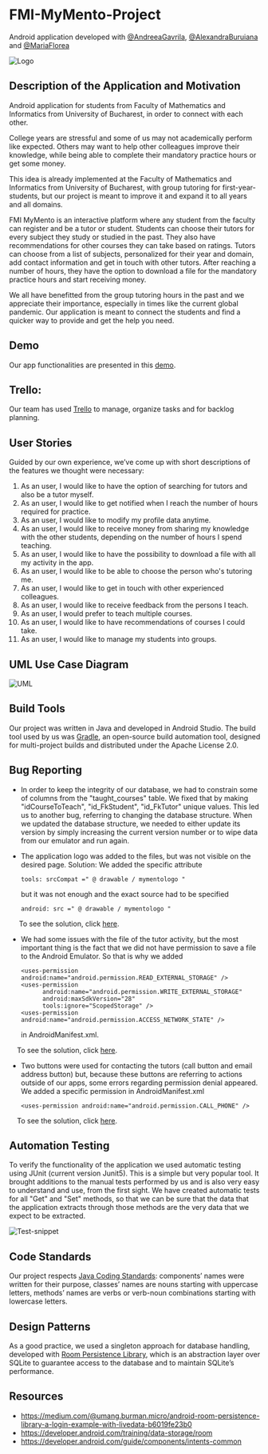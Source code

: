 # FMI-MyMento-Project

Android application developed with [@AndreeaGavrila](https://github.com/AndreeaGavrila), [@AlexandraBuruiana](https://github.com/alexandraburu23) and [@MariaFlorea](https://github.com/FloreaMaria)

![Logo](https://github.com/CojocaruAlexandraFlavia/FMI-MyMento-Project/blob/master/images/mymentologo.png)

## Description of the Application and Motivation
Android application for students from Faculty of Mathematics and Informatics from University of Bucharest, in order to connect with each other.

College years are stressful and some of us may not academically perform like expected. Others may want to help other colleagues improve their knowledge, while being able to complete their mandatory practice hours or get some money.

This idea is already implemented at the Faculty of Mathematics and Informatics from University of Bucharest, with group tutoring for first-year-students, but our project is meant to improve it and expand it to all years and all domains.

FMI MyMento is an interactive platform where any student from the faculty can register and be a tutor or student. Students can choose their tutors for every subject they study or studied in the past. They also have recommendations for other courses they can take based on ratings. Tutors can choose from a list of subjects, personalized for their year and domain, add contact information and get in touch with other tutors. After reaching a number of hours, they have the option to download a file for the mandatory practice hours and start receiving money.

We all have benefitted from the group tutoring hours in the past and we appreciate their importance, especially in times like the current global pandemic. Our application is meant to connect the students and find a quicker way to provide and get the help you need.

## Demo
Our app functionalities are presented in this [demo]().

## Trello:
Our team has used [Trello](https://trello.com/b/oPfsRaeX) to manage, organize tasks and for backlog planning.

## User Stories
Guided by our own experience, we’ve come up with short descriptions of the features we thought were necessary:
1. As an user, I would like to have the option of searching for tutors and also be a tutor myself.
2. As an user, I would like to get notified when I reach the number of hours required for practice.
3. As an user, I would like to modify my profile data anytime.
4. As an user, I would like to receive money from sharing my knowledge with the other students, depending on the number of hours I spend teaching.
5. As an user, I would like to have the possibility to download a file with all my activity in the app.
6. As an user, I would like to be able to choose the person who's tutoring me.
7. As an user, I would like to get in touch with other experienced colleagues.
8. As an user, I would like to receive feedback from the persons I teach.
9. As an user, I would prefer to teach multiple courses.
10. As an user, I would like to have recommendations of courses I could take.
11. As an user, I would like to manage my students into groups.

## UML Use Case Diagram
![UML](https://github.com/CojocaruAlexandraFlavia/FMI-MyMento-Project/blob/master/images/UML.png)

## Build Tools
Our project was written in Java and developed in Android Studio. The build tool used by us was [Gradle](https://gradle.org/), an open-source build automation tool, designed for multi-project builds and distributed under the Apache License 2.0.

## Bug Reporting

* In order to keep the integrity of our database, we had to constrain some of columns from the "taught_courses" table.
We fixed that by making "idCourseToTeach", "id_FkStudent", "id_FkTutor" unique values.
This led us to another bug, referring to changing the database structure. When we updated the database structure, we needed
to either update its version by simply increasing the current version number or to wipe data from
our emulator and run again.

* The application logo was added to the files, but was not visible on the desired page. Solution: We added the specific attribute
  ```android
  tools: srcCompat =" @ drawable / mymentologo "
  ```
  but it was not enough and the exact source had to be specified
  ```android
  android: src =" @ drawable / mymentologo "
  ```
&nbsp;&nbsp;&nbsp;&nbsp;  To see the solution, click [here](https://github.com/CojocaruAlexandraFlavia/FMI-MyMento-Project/commit/028b77945241e157abee7f269d8019a279d28963).

* We had some issues with the file of the tutor activity, but the most important thing is the fact that we did not have permission to save a file to the Android Emulator.
So that is why we added
  ```android
  <uses-permission android:name="android.permission.READ_EXTERNAL_STORAGE" />
  <uses-permission
        android:name="android.permission.WRITE_EXTERNAL_STORAGE"
        android:maxSdkVersion="28"
        tools:ignore="ScopedStorage" />
  <uses-permission android:name="android.permission.ACCESS_NETWORK_STATE" />
   ```
   in AndroidManifest.xml.

 &nbsp;&nbsp;&nbsp;&nbsp;To see the solution, click [here](https://github.com/CojocaruAlexandraFlavia/FMI-MyMento-Project/commit/a2198ebedc42db5115ff0312ab9ac449fdca3e1d#diff-7fa6aef292187a049f7a4d6060d8df3ba212d838789c78940bd363344b1c38cd).

 * Two buttons were used for contacting the tutors (call button and email address button) but, because these buttons are referring to actions outside of our apps, some errors regarding permission denial appeared. We added a specific permission in AndroidManifest.xml
   ```android
   <uses-permission android:name="android.permission.CALL_PHONE" />
   ```

  &nbsp;&nbsp;&nbsp;&nbsp;To see the solution, click [here](https://github.com/CojocaruAlexandraFlavia/FMI-MyMento-Project/commit/6833ee82eb8941231de5999ffc510da2713f7e88).




## Automation Testing
To verify the functionality of the application we used automatic testing using JUnit (current version Junit5). This is a simple but very popular tool. It brought additions to the manual tests performed by us and is also very easy to understand and use, from the first sight. We have created automatic tests for all "Get" and "Set" methods, so that we can be sure that the data that the application extracts through those methods are the very data that we expect to be extracted.

![Test-snippet](https://github.com/CojocaruAlexandraFlavia/FMI-MyMento-Project/blob/master/images/test.png)

## Code Standards
Our project respects [Java Coding Standards](https://google.github.io/styleguide/javaguide.html): components’ names were written for their purpose, classes’ names are nouns starting with uppercase letters, methods’ names are verbs or verb-noun combinations starting with lowercase letters.

## Design Patterns
As a good practice, we used a singleton approach for database handling, developed with [Room Persistence Library](https://developer.android.com/jetpack/androidx/releases/room), which is an abstraction layer over SQLite to guarantee access to the database and to maintain SQLite’s performance.

## Resources

* https://medium.com/@umang.burman.micro/android-room-persistence-library-a-login-example-with-livedata-b6019fe23b0
* https://developer.android.com/training/data-storage/room
* https://developer.android.com/guide/components/intents-common



